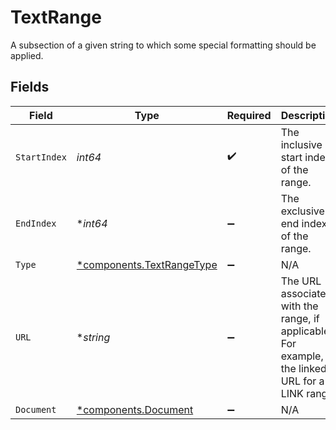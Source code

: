 # TextRange

A subsection of a given string to which some special formatting should be applied.


## Fields

| Field                                                                                           | Type                                                                                            | Required                                                                                        | Description                                                                                     |
| ----------------------------------------------------------------------------------------------- | ----------------------------------------------------------------------------------------------- | ----------------------------------------------------------------------------------------------- | ----------------------------------------------------------------------------------------------- |
| `StartIndex`                                                                                    | *int64*                                                                                         | :heavy_check_mark:                                                                              | The inclusive start index of the range.                                                         |
| `EndIndex`                                                                                      | **int64*                                                                                        | :heavy_minus_sign:                                                                              | The exclusive end index of the range.                                                           |
| `Type`                                                                                          | [*components.TextRangeType](../../models/components/textrangetype.md)                           | :heavy_minus_sign:                                                                              | N/A                                                                                             |
| `URL`                                                                                           | **string*                                                                                       | :heavy_minus_sign:                                                                              | The URL associated with the range, if applicable. For example, the linked URL for a LINK range. |
| `Document`                                                                                      | [*components.Document](../../models/components/document.md)                                     | :heavy_minus_sign:                                                                              | N/A                                                                                             |